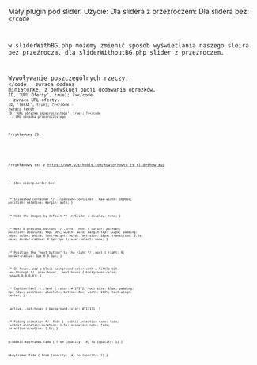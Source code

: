 Mały plugin pod slider.
Użycie:
Dla slidera z przeźroczem:
<code><?php echo do_shortcode("[sliderWithoutBG]"); ?></code>
Dla slidera bez: 
<code><?php echo do_shortcode("[sliderWithBG]"); ?></code

w sliderWithBG.php możemy zmienić sposób wyświetlania naszego sleira bez przeźrocza.
dla sliderWithoutBG.php slider z przeźroczem.

Wywoływanie poszczególnych rzeczy:
<code><?php echo the_post_thumbnail_url(); ?></code - zwraca dodaną miniaturkę, z domyślnej opcji dodawania obrazków. 
<code><?php echo get_post_meta($post->ID, 'URL Oferty', true); ?></code - zwraca URL oferty.
<code><?php echo get_post_meta($post->ID, 'Tekst', true); ?></code - zwraca tekst
<code><?php echo get_post_meta($post->ID, 'URL obrazka przezroczystego', true); ?></code - z URL obrazka przezroczystego

Przykładowy JS:
<code>
<script>
    var slideIndex = 1;
    showSlides(slideIndex);

    // Next/previous controls
    function plusSlides(n) {
        showSlides(slideIndex += n);
    }

    // Thumbnail image controls
    function currentSlide(n) {
        showSlides(slideIndex = n);
    }

    function showSlides(n) {
        var i;
        var slides = document.getElementsByClassName("mySlides");
        var dots = document.getElementsByClassName("dot");
        if (n > slides.length) {slideIndex = 1}
        if (n < 1) {slideIndex = slides.length}
        for (i = 0; i < slides.length; i++) {
            slides[i].style.display = "none";
        }
        for (i = 0; i < dots.length; i++) {
            dots[i].className = dots[i].className.replace(" active", "");
        }
        slides[slideIndex-1].style.display = "block";
        dots[slideIndex-1].className += " active";
    }
</script>
</code>


Przykładowy css z https://www.w3schools.com/howto/howto_js_slideshow.asp 
<code>


* {box-sizing:border-box}

/* Slideshow container */
.slideshow-container {
	max-width: 1000px;
	position: relative;
	margin: auto;
}

/* Hide the images by default */
.mySlides {
	display: none;
}

/* Next & previous buttons */
.prev, .next {
	cursor: pointer;
	position: absolute;
	top: 50%;
	width: auto;
	margin-top: -22px;
	padding: 16px;
	color: white;
	font-weight: bold;
	font-size: 18px;
	transition: 0.6s ease;
	border-radius: 0 3px 3px 0;
	user-select: none;
}

/* Position the "next button" to the right */
.next {
	right: 0;
	border-radius: 3px 0 0 3px;
}

/* On hover, add a black background color with a little bit see-through */
.prev:hover, .next:hover {
	background-color: rgba(0,0,0,0.8);
}

/* Caption text */
.text {
	color: #f2f2f2;
	font-size: 15px;
	padding: 8px 12px;
	position: absolute;
	bottom: 8px;
	width: 100%;
	text-align: center;
}


.active, .dot:hover {
	background-color: #717171;
}

/* Fading animation */
.fade {
	-webkit-animation-name: fade;
	-webkit-animation-duration: 1.5s;
	animation-name: fade;
	animation-duration: 1.5s;
}

@-webkit-keyframes fade {
	from {opacity: .4}
	to {opacity: 1}
}

@keyframes fade {
	from {opacity: .4}
	to {opacity: 1}
}
</code>

